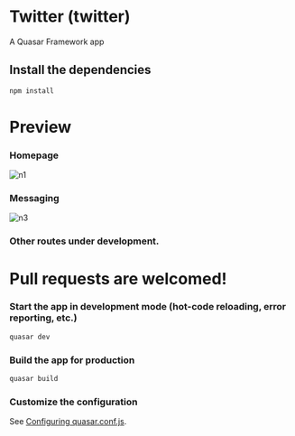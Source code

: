 # Twitter (twitter)

A Quasar Framework app

## Install the dependencies
```bash
npm install
```

<!-- <div>
  <h1 align="center"><img src="https://img.icons8.com/nolan/32/disney-plus.png"/>  Disney+ Clone</h1>
</div>

 -->


# Preview
### Homepage
![n1](https://user-images.githubusercontent.com/65461420/170760032-b96b52ce-9fc8-49de-9e95-3d7188b869aa.png)

### Messaging

![n3](https://user-images.githubusercontent.com/65461420/170761774-a961cb06-593d-443d-b284-7d5d987b0c6e.png)

### Other routes under development.

# Pull requests are welcomed!




### Start the app in development mode (hot-code reloading, error reporting, etc.)
```bash
quasar dev
```


### Build the app for production
```bash
quasar build
```

### Customize the configuration
See [Configuring quasar.conf.js](https://v1.quasar.dev/quasar-cli/quasar-conf-js).
